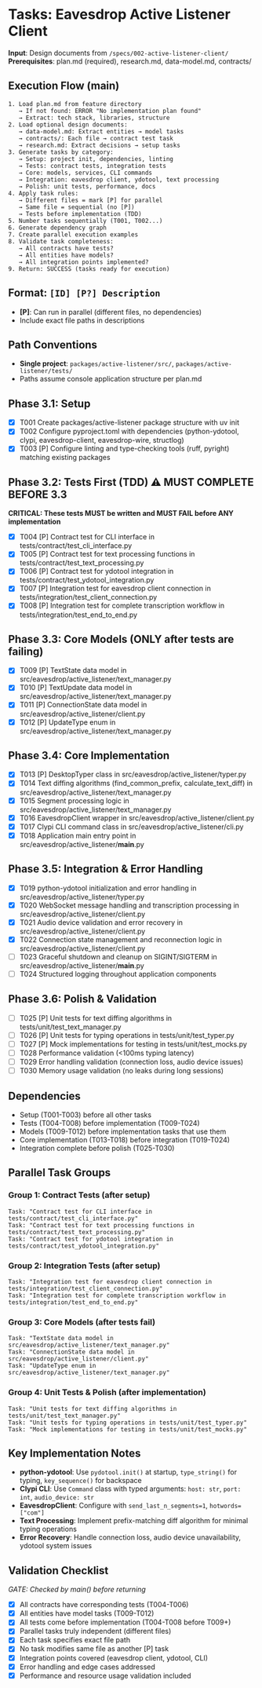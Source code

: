 # Tasks: Eavesdrop Active Listener Client

**Input**: Design documents from `/specs/002-active-listener-client/`
**Prerequisites**: plan.md (required), research.md, data-model.md, contracts/

## Execution Flow (main)
```
1. Load plan.md from feature directory
   → If not found: ERROR "No implementation plan found"
   → Extract: tech stack, libraries, structure
2. Load optional design documents:
   → data-model.md: Extract entities → model tasks
   → contracts/: Each file → contract test task
   → research.md: Extract decisions → setup tasks
3. Generate tasks by category:
   → Setup: project init, dependencies, linting
   → Tests: contract tests, integration tests
   → Core: models, services, CLI commands
   → Integration: eavesdrop client, ydotool, text processing
   → Polish: unit tests, performance, docs
4. Apply task rules:
   → Different files = mark [P] for parallel
   → Same file = sequential (no [P])
   → Tests before implementation (TDD)
5. Number tasks sequentially (T001, T002...)
6. Generate dependency graph
7. Create parallel execution examples
8. Validate task completeness:
   → All contracts have tests?
   → All entities have models?
   → All integration points implemented?
9. Return: SUCCESS (tasks ready for execution)
```

## Format: `[ID] [P?] Description`
- **[P]**: Can run in parallel (different files, no dependencies)
- Include exact file paths in descriptions

## Path Conventions
- **Single project**: `packages/active-listener/src/`, `packages/active-listener/tests/`
- Paths assume console application structure per plan.md

## Phase 3.1: Setup
- [x] T001 Create packages/active-listener package structure with uv init
- [x] T002 Configure pyproject.toml with dependencies (python-ydotool, clypi, eavesdrop-client, eavesdrop-wire, structlog)
- [x] T003 [P] Configure linting and type-checking tools (ruff, pyright) matching existing packages

## Phase 3.2: Tests First (TDD) ⚠️ MUST COMPLETE BEFORE 3.3
**CRITICAL: These tests MUST be written and MUST FAIL before ANY implementation**
- [x] T004 [P] Contract test for CLI interface in tests/contract/test_cli_interface.py
- [x] T005 [P] Contract test for text processing functions in tests/contract/test_text_processing.py
- [x] T006 [P] Contract test for ydotool integration in tests/contract/test_ydotool_integration.py
- [x] T007 [P] Integration test for eavesdrop client connection in tests/integration/test_client_connection.py
- [x] T008 [P] Integration test for complete transcription workflow in tests/integration/test_end_to_end.py

## Phase 3.3: Core Models (ONLY after tests are failing)
- [x] T009 [P] TextState data model in src/eavesdrop/active_listener/text_manager.py
- [x] T010 [P] TextUpdate data model in src/eavesdrop/active_listener/text_manager.py
- [x] T011 [P] ConnectionState data model in src/eavesdrop/active_listener/client.py
- [x] T012 [P] UpdateType enum in src/eavesdrop/active_listener/text_manager.py

## Phase 3.4: Core Implementation
- [x] T013 [P] DesktopTyper class in src/eavesdrop/active_listener/typer.py
- [x] T014 Text diffing algorithms (find_common_prefix, calculate_text_diff) in src/eavesdrop/active_listener/text_manager.py
- [x] T015 Segment processing logic in src/eavesdrop/active_listener/text_manager.py
- [x] T016 EavesdropClient wrapper in src/eavesdrop/active_listener/client.py
- [x] T017 Clypi CLI command class in src/eavesdrop/active_listener/cli.py
- [x] T018 Application main entry point in src/eavesdrop/active_listener/__main__.py

## Phase 3.5: Integration & Error Handling
- [x] T019 python-ydotool initialization and error handling in src/eavesdrop/active_listener/typer.py
- [x] T020 WebSocket message handling and transcription processing in src/eavesdrop/active_listener/client.py
- [x] T021 Audio device validation and error recovery in src/eavesdrop/active_listener/client.py
- [x] T022 Connection state management and reconnection logic in src/eavesdrop/active_listener/client.py
- [ ] T023 Graceful shutdown and cleanup on SIGINT/SIGTERM in src/eavesdrop/active_listener/__main__.py
- [ ] T024 Structured logging throughout application components

## Phase 3.6: Polish & Validation
- [ ] T025 [P] Unit tests for text diffing algorithms in tests/unit/test_text_manager.py
- [ ] T026 [P] Unit tests for typing operations in tests/unit/test_typer.py
- [ ] T027 [P] Mock implementations for testing in tests/unit/test_mocks.py
- [ ] T028 Performance validation (<100ms typing latency)
- [ ] T029 Error handling validation (connection loss, audio device issues)
- [ ] T030 Memory usage validation (no leaks during long sessions)

## Dependencies
- Setup (T001-T003) before all other tasks
- Tests (T004-T008) before implementation (T009-T024)
- Models (T009-T012) before implementation tasks that use them
- Core implementation (T013-T018) before integration (T019-T024)
- Integration complete before polish (T025-T030)

## Parallel Task Groups
### Group 1: Contract Tests (after setup)
```
Task: "Contract test for CLI interface in tests/contract/test_cli_interface.py"
Task: "Contract test for text processing functions in tests/contract/test_text_processing.py"
Task: "Contract test for ydotool integration in tests/contract/test_ydotool_integration.py"
```

### Group 2: Integration Tests (after setup)
```
Task: "Integration test for eavesdrop client connection in tests/integration/test_client_connection.py"
Task: "Integration test for complete transcription workflow in tests/integration/test_end_to_end.py"
```

### Group 3: Core Models (after tests fail)
```
Task: "TextState data model in src/eavesdrop/active_listener/text_manager.py"
Task: "ConnectionState data model in src/eavesdrop/active_listener/client.py"
Task: "UpdateType enum in src/eavesdrop/active_listener/text_manager.py"
```

### Group 4: Unit Tests & Polish (after implementation)
```
Task: "Unit tests for text diffing algorithms in tests/unit/test_text_manager.py"
Task: "Unit tests for typing operations in tests/unit/test_typer.py"
Task: "Mock implementations for testing in tests/unit/test_mocks.py"
```

## Key Implementation Notes
- **python-ydotool**: Use `pydotool.init()` at startup, `type_string()` for typing, `key_sequence()` for backspace
- **Clypi CLI**: Use `Command` class with typed arguments: `host: str`, `port: int`, `audio_device: str`
- **EavesdropClient**: Configure with `send_last_n_segments=1`, `hotwords=["com"]`
- **Text Processing**: Implement prefix-matching diff algorithm for minimal typing operations
- **Error Recovery**: Handle connection loss, audio device unavailability, ydotool system issues

## Validation Checklist
*GATE: Checked by main() before returning*

- [x] All contracts have corresponding tests (T004-T006)
- [x] All entities have model tasks (T009-T012)
- [x] All tests come before implementation (T004-T008 before T009+)
- [x] Parallel tasks truly independent (different files)
- [x] Each task specifies exact file path
- [x] No task modifies same file as another [P] task
- [x] Integration points covered (eavesdrop client, ydotool, CLI)
- [x] Error handling and edge cases addressed
- [x] Performance and resource usage validation included
